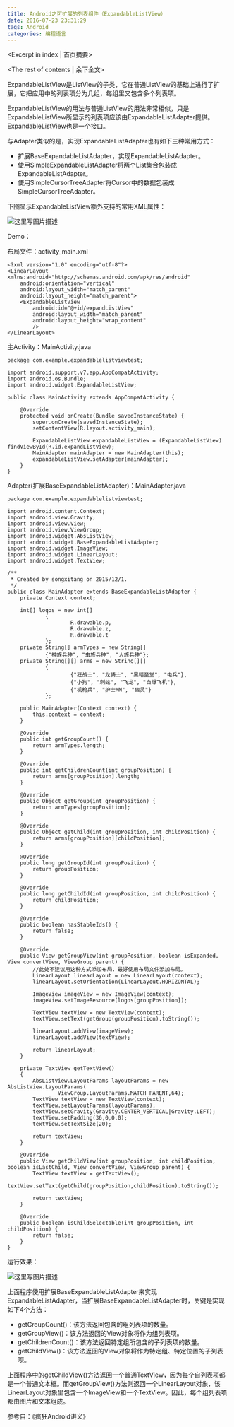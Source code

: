 ```yaml
---
title: Android之可扩展的列表组件（ExpandableListView）
date: 2016-07-23 23:31:29
tags: Android
categories: 编程语言
---
```

<Excerpt in index | 首页摘要> 
<!-- more -->
<The rest of contents | 余下全文>

ExpandableListView是ListView的子类，它在普通ListView的基础上进行了扩展，它把应用中的列表项分为几组，每组里又包含多个列表项。

ExpandableListView的用法与普通ListView的用法非常相似，只是ExpandableListView所显示的列表项应该由ExpandableListAdapter提供。ExpandableListView也是一个接口。

与Adapter类似的是，实现ExpandableListAdapter也有如下三种常用方式：

 - 扩展BaseExpandableListAdapter，实现ExpandableListAdapter。
 - 使用SimpleExpandableListAdapter将两个List集合包装成ExpandableListAdapter。
 - 使用SimpleCursorTreeAdapter将Cursor中的数据包装成SimpleCursorTreeAdapter。

下图显示ExpandableListView额外支持的常用XML属性：

![这里写图片描述](http://img.blog.csdn.net/20151201160347205)

Demo：

布局文件：activity_main.xml

```
<?xml version="1.0" encoding="utf-8"?>
<LinearLayout xmlns:android="http://schemas.android.com/apk/res/android"
    android:orientation="vertical"
    android:layout_width="match_parent"
    android:layout_height="match_parent">
    <ExpandableListView
        android:id="@+id/expandListView"
        android:layout_width="match_parent"
        android:layout_height="wrap_content"
        />
</LinearLayout>

```

主Activity：MainActivity.java

```
package com.example.expandablelistviewtest;

import android.support.v7.app.AppCompatActivity;
import android.os.Bundle;
import android.widget.ExpandableListView;

public class MainActivity extends AppCompatActivity {

    @Override
    protected void onCreate(Bundle savedInstanceState) {
        super.onCreate(savedInstanceState);
        setContentView(R.layout.activity_main);

        ExpandableListView expandableListView = (ExpandableListView) findViewById(R.id.expandListView);
        MainAdapter mainAdapter = new MainAdapter(this);
        expandableListView.setAdapter(mainAdapter);
    }
}

```

Adapter(扩展BaseExpandableListAdapter)：MainAdapter.java

```
package com.example.expandablelistviewtest;

import android.content.Context;
import android.view.Gravity;
import android.view.View;
import android.view.ViewGroup;
import android.widget.AbsListView;
import android.widget.BaseExpandableListAdapter;
import android.widget.ImageView;
import android.widget.LinearLayout;
import android.widget.TextView;

/**
 * Created by songxitang on 2015/12/1.
 */
public class MainAdapter extends BaseExpandableListAdapter {
    private Context context;

    int[] logos = new int[]
            {
                    R.drawable.p,
                    R.drawable.z,
                    R.drawable.t
            };
    private String[] armTypes = new String[]
            {"神族兵种", "虫族兵种", "人族兵种"};
    private String[][] arms = new String[][]
            {
                    {"狂战士", "龙骑士", "黑暗圣堂", "电兵"},
                    {"小狗", "刺蛇", "飞龙", "自爆飞机"},
                    {"机枪兵", "护士MM", "幽灵"}
            };

    public MainAdapter(Context context) {
        this.context = context;
    }

    @Override
    public int getGroupCount() {
        return armTypes.length;
    }

    @Override
    public int getChildrenCount(int groupPosition) {
        return arms[groupPosition].length;
    }

    @Override
    public Object getGroup(int groupPosition) {
        return armTypes[groupPosition];
    }

    @Override
    public Object getChild(int groupPosition, int childPosition) {
        return arms[groupPosition][childPosition];
    }

    @Override
    public long getGroupId(int groupPosition) {
        return groupPosition;
    }

    @Override
    public long getChildId(int groupPosition, int childPosition) {
        return childPosition;
    }

    @Override
    public boolean hasStableIds() {
        return false;
    }

    @Override
    public View getGroupView(int groupPosition, boolean isExpanded, View convertView, ViewGroup parent) {
	    //此处不建议用这种方式添加布局，最好使用布局文件添加布局。
        LinearLayout linearLayout = new LinearLayout(context);
        linearLayout.setOrientation(LinearLayout.HORIZONTAL);

        ImageView imageView = new ImageView(context);
        imageView.setImageResource(logos[groupPosition]);

        TextView textView = new TextView(context);
        textView.setText(getGroup(groupPosition).toString());

        linearLayout.addView(imageView);
        linearLayout.addView(textView);

        return linearLayout;
    }

    private TextView getTextView()
    {
        AbsListView.LayoutParams layoutParams = new AbsListView.LayoutParams(
                ViewGroup.LayoutParams.MATCH_PARENT,64);
        TextView textView = new TextView(context);
        textView.setLayoutParams(layoutParams);
        textView.setGravity(Gravity.CENTER_VERTICAL|Gravity.LEFT);
        textView.setPadding(36,0,0,0);
        textView.setTextSize(20);

        return textView;
    }

    @Override
    public View getChildView(int groupPosition, int childPosition, boolean isLastChild, View convertView, ViewGroup parent) {
        TextView textView = getTextView();
        textView.setText(getChild(groupPosition,childPosition).toString());

        return textView;
    }

    @Override
    public boolean isChildSelectable(int groupPosition, int childPosition) {
        return false;
    }
}

```

运行效果：

![这里写图片描述](http://img.blog.csdn.net/20151201160909756)

上面程序使用扩展BaseExpandableListAdapter来实现ExpandableListAdapter，当扩展BaseExpandableListAdapter时，关键是实现如下4个方法：

 - getGroupCount()：该方法返回包含的组列表项的数量。
 - getGroupView()：该方法返回的View对象将作为组列表项。
 - getChildrenCount()：该方法返回特定组所包含的子列表项的数量。
 - getChildView()：该方法返回的View对象将作为特定组、特定位置的子列表项。

上面程序中的getChildView()方法返回一个普通TextView，因为每个自列表项都是一个普通文本框。而getGroupView()方法则返回一个LinearLayout对象，该LinearLayout对象里包含一个ImageView和一个TextView。因此，每个组列表项都由图片和文本组成。


参考自：《疯狂Android讲义》
